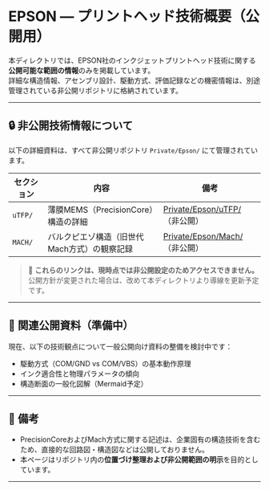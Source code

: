 # EPSON — プリントヘッド技術概要（公開用）

本ディレクトリでは、EPSON社のインクジェットプリントヘッド技術に関する**公開可能な範囲の情報**のみを掲載しています。  
詳細な構造情報、アセンブリ設計、駆動方式、評価記録などの機密情報は、別途管理されている非公開リポジトリに格納されています。

---

## 🔒 非公開技術情報について

以下の詳細資料は、すべて非公開リポジトリ `Private/Epson/` にて管理されています。

| セクション | 内容 | 備考 |
|------------|------|------|
| `uTFP/`    | 薄膜MEMS（PrecisionCore）構造の詳細 | [Private/Epson/uTFP/](https://github.com/Samizo-AITL/Private/tree/main/Epson/uTFP)（非公開） |
| `MACH/`    | バルクピエゾ構造（旧世代Mach方式）の観察記録 | [Private/Epson/Mach/](https://github.com/Samizo-AITL/Private/tree/main/Epson/Mach)（非公開） |

> 🚫 **これらのリンクは、現時点では非公開設定のためアクセスできません。**  
> 公開方針が変更された場合は、改めて本ディレクトリより導線を更新予定です。

---

## 🧭 関連公開資料（準備中）

現在、以下の技術観点について一般公開向け資料の整備を検討中です：

- 駆動方式（COM/GND vs COM/VBS）の基本動作原理  
- インク適合性と物理パラメータの傾向  
- 構造断面の一般化図解（Mermaid予定）

---

## 📝 備考

- PrecisionCoreおよびMach方式に関する記述は、企業固有の構造技術を含むため、直接的な回路図・構造図などは公開しておりません。
- 本ページはリポジトリ内の**位置づけ整理および非公開範囲の明示**を目的としています。

---
